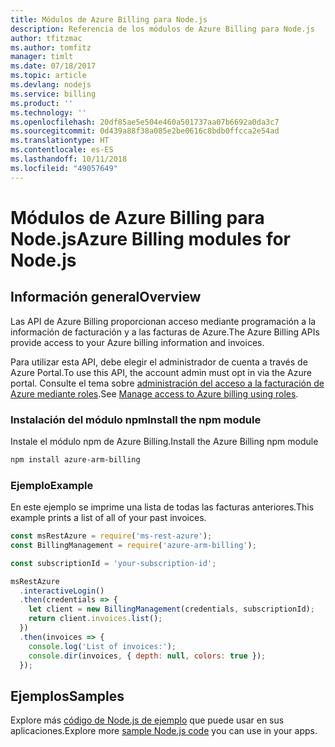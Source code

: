 ```yaml
---
title: Módulos de Azure Billing para Node.js
description: Referencia de los módulos de Azure Billing para Node.js
author: tfitzmac
ms.author: tomfitz
manager: timlt
ms.date: 07/18/2017
ms.topic: article
ms.devlang: nodejs
ms.service: billing
ms.product: ''
ms.technology: ''
ms.openlocfilehash: 20df85ae5e504e460a501737aa07b6692a0da3c7
ms.sourcegitcommit: 0d439a88f38a085e2be0616c8bdb0ffcca2e54ad
ms.translationtype: HT
ms.contentlocale: es-ES
ms.lasthandoff: 10/11/2018
ms.locfileid: "49057649"
---
```

# <a name="azure-billing-modules-for-nodejs"></a><span data-ttu-id="25ffd-103">Módulos de Azure Billing para Node.js</span><span class="sxs-lookup"><span data-stu-id="25ffd-103">Azure Billing modules for Node.js</span></span>

## <a name="overview"></a><span data-ttu-id="25ffd-104">Información general</span><span class="sxs-lookup"><span data-stu-id="25ffd-104">Overview</span></span>
<span data-ttu-id="25ffd-105">Las API de Azure Billing proporcionan acceso mediante programación a la información de facturación y a las facturas de Azure.</span><span class="sxs-lookup"><span data-stu-id="25ffd-105">The Azure Billing APIs provide access to your Azure billing information and invoices.</span></span>

<span data-ttu-id="25ffd-106">Para utilizar esta API, debe elegir el administrador de cuenta a través de Azure Portal.</span><span class="sxs-lookup"><span data-stu-id="25ffd-106">To use this API, the account admin must opt in via the Azure portal.</span></span> <span data-ttu-id="25ffd-107">Consulte el tema sobre [administración del acceso a la facturación de Azure mediante roles](https://docs.microsoft.com/azure/billing/billing-manage-access).</span><span class="sxs-lookup"><span data-stu-id="25ffd-107">See [Manage access to Azure billing using roles](https://docs.microsoft.com/azure/billing/billing-manage-access).</span></span>

### <a name="install-the-npm-module"></a><span data-ttu-id="25ffd-108">Instalación del módulo npm</span><span class="sxs-lookup"><span data-stu-id="25ffd-108">Install the npm module</span></span> 

<span data-ttu-id="25ffd-109">Instale el módulo npm de Azure Billing.</span><span class="sxs-lookup"><span data-stu-id="25ffd-109">Install the Azure Billing npm module</span></span> 

```bash
npm install azure-arm-billing
```
### <a name="example"></a><span data-ttu-id="25ffd-110">Ejemplo</span><span class="sxs-lookup"><span data-stu-id="25ffd-110">Example</span></span> 
 
<span data-ttu-id="25ffd-111">En este ejemplo se imprime una lista de todas las facturas anteriores.</span><span class="sxs-lookup"><span data-stu-id="25ffd-111">This example prints a list of all of your past invoices.</span></span>
 
```javascript 
const msRestAzure = require('ms-rest-azure');
const BillingManagement = require('azure-arm-billing');

const subscriptionId = 'your-subscription-id';

msRestAzure
  .interactiveLogin()
  .then(credentials => {
    let client = new BillingManagement(credentials, subscriptionId);
    return client.invoices.list();
  })
  .then(invoices => {
    console.log('List of invoices:');
    console.dir(invoices, { depth: null, colors: true });
  });
``` 


## <a name="samples"></a><span data-ttu-id="25ffd-112">Ejemplos</span><span class="sxs-lookup"><span data-stu-id="25ffd-112">Samples</span></span>

<span data-ttu-id="25ffd-113">Explore más [código de Node.js de ejemplo](https://azure.microsoft.com/resources/samples/?platform=nodejs) que puede usar en sus aplicaciones.</span><span class="sxs-lookup"><span data-stu-id="25ffd-113">Explore more [sample Node.js code](https://azure.microsoft.com/resources/samples/?platform=nodejs) you can use in your apps.</span></span>
